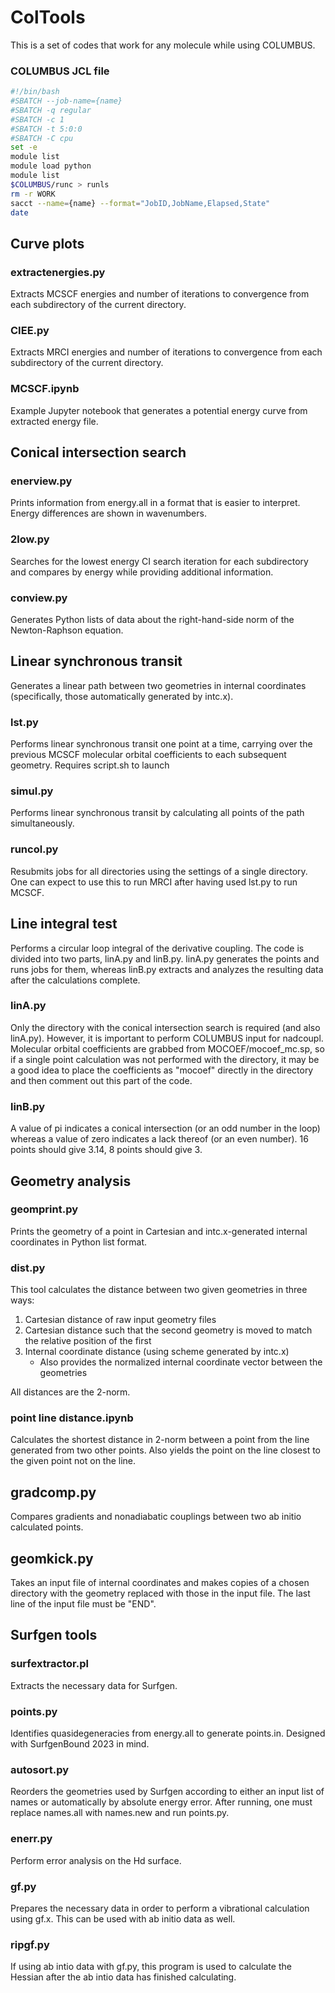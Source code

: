# ColTools
This is a set of codes that work for any molecule while using COLUMBUS.

### COLUMBUS JCL file

```bash
#!/bin/bash  
#SBATCH --job-name={name}  
#SBATCH -q regular  
#SBATCH -c 1  
#SBATCH -t 5:0:0  
#SBATCH -C cpu  
set -e  
module list  
module load python  
module list  
$COLUMBUS/runc > runls  
rm -r WORK  
sacct --name={name} --format="JobID,JobName,Elapsed,State"  
date
```

## Curve plots

### extractenergies.py
Extracts MCSCF energies and number of iterations to convergence from each subdirectory of the current directory.

### CIEE.py
Extracts MRCI energies and number of iterations to convergence from each subdirectory of the current directory.

### MCSCF.ipynb
Example Jupyter notebook that generates a potential energy curve from extracted energy file.

## Conical intersection search

### enerview.py
Prints information from energy.all in a format that is easier to interpret. Energy differences are shown in wavenumbers.

### 2low.py
Searches for the lowest energy CI search iteration for each subdirectory and compares by energy while providing additional information.

### conview.py
Generates Python lists of data about the right-hand-side norm of the Newton-Raphson equation.

## Linear synchronous transit
Generates a linear path between two geometries in internal coordinates (specifically, those automatically generated by intc.x).

### lst.py
Performs linear synchronous transit one point at a time, carrying over the previous MCSCF molecular orbital coefficients to each subsequent geometry.
Requires script.sh to launch

### simul.py
Performs linear synchronous transit by calculating all points of the path simultaneously.

### runcol.py
Resubmits jobs for all directories using the settings of a single directory. One can expect to use this to run MRCI after having used lst.py to run MCSCF.

## Line integral test
Performs a circular loop integral of the derivative coupling.
The code is divided into two parts, linA.py and linB.py.
linA.py generates the points and runs jobs for them, whereas linB.py extracts and analyzes the resulting data after the calculations complete.

### linA.py
Only the directory with the conical intersection search is required (and also linA.py). However, it is important to perform COLUMBUS input for nadcoupl.
Molecular orbital coefficients are grabbed from MOCOEF/mocoef_mc.sp, so if a single point calculation was not performed with the directory, it may be a good idea to place the coefficients as "mocoef" directly in the directory and then comment out this part of the code.

### linB.py
A value of pi indicates a conical intersection (or an odd number in the loop) whereas a value of zero indicates a lack thereof (or an even number).
16 points should give 3.14, 8 points should give 3.

## Geometry analysis

### geomprint.py
Prints the geometry of a point in Cartesian and intc.x-generated internal coordinates in Python list format.

### dist.py
This tool calculates the distance between two given geometries in three ways:
1. Cartesian distance of raw input geometry files
2. Cartesian distance such that the second geometry is moved to match the relative position of the first
3. Internal coordinate distance (using scheme generated by intc.x)
   - Also provides the normalized internal coordinate vector between the geometries

All distances are the 2-norm.

### point line distance.ipynb
Calculates the shortest distance in 2-norm between a point from the line generated from two other points.
Also yields the point on the line closest to the given point not on the line.

## gradcomp.py
Compares gradients and nonadiabatic couplings between two ab initio calculated points.

## geomkick.py
Takes an input file of internal coordinates and makes copies of a chosen directory with the geometry replaced with those in the input file.
The last line of the input file must be "END".

## Surfgen tools

### surfextractor.pl
Extracts the necessary data for Surfgen.

### points.py
Identifies quasidegeneracies from energy.all to generate points.in.
Designed with SurfgenBound 2023 in mind.

### autosort.py
Reorders the geometries used by Surfgen according to either an input list of names or automatically by absolute energy error.
After running, one must replace names.all with names.new and run points.py.

### enerr.py
Perform error analysis on the Hd surface.

### gf.py
Prepares the necessary data in order to perform a vibrational calculation using gf.x.
This can be used with ab initio data as well.

### ripgf.py
If using ab intio data with gf.py, this program is used to calculate the Hessian after the ab intio data has finished calculating.

